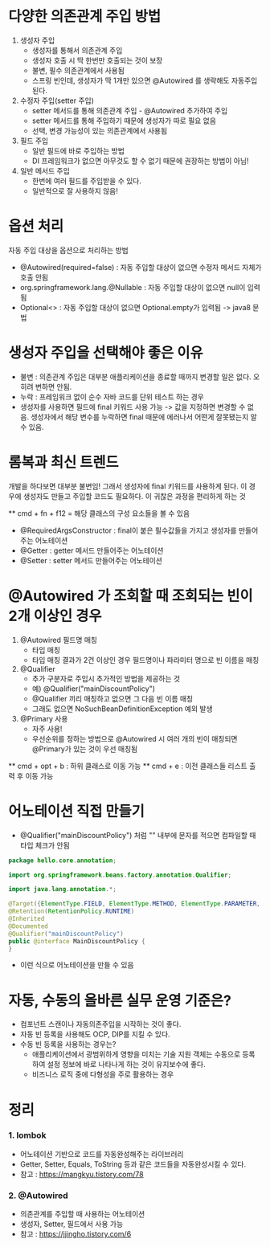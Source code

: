 
# 다양한 의존관계 주입 방법
1. 생성자 주입
    - 생성자를 통해서 의존관계 주입
    - 생성자 호출 시 딱 한번만 호출되는 것이 보장
    - 불변, 필수 의존관계에서 사용됨
    - 스프링 빈인데, 생성자가 딱 1개만 있으면 @Autowired 를 생략해도 자동주입된다.
2. 수정자 주입(setter 주입)
    - setter 메서드를 통해 의존관계 주입 - @Autowired 추가하여 주입
    - setter 메서드를 통해 주입하기 때문에 생성자가 따로 필요 없음
    - 선택, 변경 가능성이 있는 의존관계에서 사용됨
3. 필드 주입
    - 일반 필드에 바로 주입하는 방법
    - DI 프레임워크가 없으면 아무것도 할 수 없기 때문에 권장하는 방법이 아님! 
4. 일반 메서드 주입
    - 한번에 여러 필드를 주입받을 수 있다.
    - 일반적으로 잘 사용하지 않음!

# 옵션 처리
자동 주입 대상을 옵션으로 처리하는 방법 <br>
- @Autowired(required=false) : 자동 주입할 대상이 없으면 수정자 메서드 자체가 호출 안됨
- org.springframework.lang.@Nullable : 자동 주입할 대상이 없으면 null이 입력됨
- Optional<> : 자동 주입할 대상이 없으면 Optional.empty가 입력됨 -> java8 문법


# 생성자 주입을 선택해야 좋은 이유
- 불변 : 의존관계 주입은 대부분 애플리케이션을 종료할 때까지 변경할 일은 없다. 오히려 변하면 안됨.
- 누락 : 프레임워크 없이 순수 자바 코드를 단위 테스트 하는 경우 
- 생성자를 사용하면 필드에 final 키워드 사용 가능 -> 값을 지정하면 변경할 수 없음. 생성자에서 해당 변수를 누락하면 final 때문에 에러나서 어떤게 잘못됐는지 알 수 있음.

# 롬복과 최신 트렌드
개발을 하다보면 대부분 불변임! 그래서 생성자에 final 키워드를 사용하게 된다. 이 경우에 생성자도 만들고 주입할 코드도 필요하다. 이 귀찮은 과정을 편리하게 하는 것

** cmd + fn + f12 = 해당 클래스의 구성 요소들을 볼 수 있음 

- @RequiredArgsConstructor : final이 붙은 필수값들을 가지고 생성자를 만들어주는 어노테이션
- @Getter : getter 메서드 만들어주는 어노테이션
- @Setter : setter 메서드 만들어주는 어노테이션

# @Autowired 가 조회할 때 조회되는 빈이 2개 이상인 경우
1. @Autowired 필드명 매칭
    - 타입 매칭
    - 타입 매칭 결과가 2건 이상인 경우 필드명이나 파라미터 명으로 빈 이름을 매칭
2. @Qualifier 
    - 추가 구분자로 주입시 추가적인 방법을 제공하는 것
    - 예) @Qualifier("mainDiscountPolicy")
    - @Qualifier 끼리 매칭하고 없으면 그 다음 빈 이름 매칭
    - 그래도 없으면 NoSuchBeanDefinitionException 예외 발생
3. @Primary 사용
    - 자주 사용!
    - 우선순위를 정하는 방법으로 @Autowired 시 여러 개의 빈이 매칭되면 @Primary가 있는 것이 우선 매칭됨

** cmd + opt + b : 하위 클래스로 이동 가능
** cmd + e : 이전 클래스들 리스트 출력 후 이동 가능

# 어노테이션 직접 만들기
- @Qualifier("mainDiscountPolicy") 처럼 "" 내부에 문자를 적으면 컴파일할 때 타입 체크가 안됨
```java
package hello.core.annotation;

import org.springframework.beans.factory.annotation.Qualifier;

import java.lang.annotation.*;

@Target({ElementType.FIELD, ElementType.METHOD, ElementType.PARAMETER, ElementType.TYPE, ElementType.ANNOTATION_TYPE})
@Retention(RetentionPolicy.RUNTIME)
@Inherited
@Documented
@Qualifier("mainDiscountPolicy")
public @interface MainDiscountPolicy {
}
```
- 이런 식으로 어노테이션을 만들 수 있음

# 자동, 수동의 올바른 실무 운영 기준은?
- 컴포넌트 스캔이나 자동의존주입을 시작하는 것이 좋다.
- 자동 빈 등록을 사용해도 OCP, DIP를 지킬 수 있다.
- 수동 빈 등록을 사용하는 경우는? 
    - 애플리케이션에서 광범위하게 영향을 미치는 기술 지원 객체는 수동으로 등록하여 설정 정보에 바로 나타나게 하는 것이 유지보수에 좋다.
    - 비즈니스 로직 중에 다형성을 주로 활용하는 경우



# 정리

### 1. lombok

- 어노테이션 기반으로 코드를 자동완성해주는 라이브러리
- Getter, Setter, Equals, ToString 등과 같은 코드들을 자동완성시킬 수 있다.
- 참고 : https://mangkyu.tistory.com/78

### 2. @Autowired

- 의존관계를 주입할 때 사용하는 어노테이션
- 생성자, Setter, 필드에서 사용 가능
- 참고 : https://jjingho.tistory.com/6

